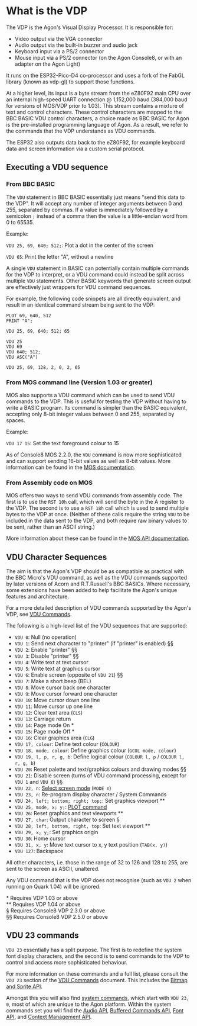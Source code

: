 # What is the VDP

The VDP is the Agon's Visual Display Processor. It is responsible for:

* Video output via the VGA connector
* Audio output via the built-in buzzer and audio jack
* Keyboard input via a PS/2 connector
* Mouse input via a PS/2 connector (on the Agon Console8, or with an adapter on the Agon Light)

It runs on the ESP32-Pico-D4 co-processor and uses a fork of the FabGL library (known as vdp-gl) to support those functions.

At a higher level, its input is a byte stream from the eZ80F92 main CPU over an internal high-speed UART connection @ 1,152,000 baud (384,000 baud for versions of MOS/VDP prior to 1.03). This stream contains a mixture of text and control characters. These control characters are mapped to the BBC BASIC VDU control characters, a choice made as BBC BASIC for Agon is the pre-installed programming language of Agon.  As a result, we refer to the commands that the VDP understands as VDU commands.

The ESP32 also outputs data back to the eZ80F92, for example keyboard data and screen information via a custom serial protocol.

## Executing a VDU sequence

### From BBC BASIC

The `VDU` statement in BBC BASIC essentially just means "send this data to the VDP".  It will accept any number of integer arguments between 0 and 255, separated by commas.  If a value is immediately followed by a semicolon `;` instead of a comma then the value is a little-endian word from 0 to 65535.

Example:

`VDU 25, 69, 640; 512;`: Plot a dot in the center of the screen

`VDU 65`: Print the letter "A", without a newline

A single `VDU` statement in BASIC can potentially contain multiple commands for the VDP to interpret, or a VDU command could instead be split across multiple `VDU` statements.  Other BASIC keywords that generate screen output are effectively just wrappers for VDU command sequences.

For example, the following code snippets are all directly equivalent, and result in an identical command stream being sent to the VDP:

```
PLOT 69, 640, 512
PRINT "A";
```
```
VDU 25, 69, 640; 512; 65
```
```
VDU 25
VDU 69
VDU 640; 512;
VDU ASC("A")
```
```
VDU 25, 69, 128, 2, 0, 2, 65
```

### From MOS command line (Version 1.03 or greater)

MOS also supports a VDU command which can be used to send VDU commands to the VDP.  This is useful for testing the VDP without having to write a BASIC program.  Its command is simpler than the BASIC equivalent, accepting only 8-bit integer values between 0 and 255, separated by spaces.

Example:

`VDU 17 15`: Set the text foreground colour to 15

As of Console8 MOS 2.2.0, the `VDU` command is now more sophisticated and can support sending 16-bit values as well as 8-bit values.  More information can be found in the [MOS documentation](MOS.md).

### From Assembly code on MOS

MOS offers two ways to send VDU commands from assembly code.  The first is to use the `RST 10h` call, which will send the byte in the A register to the VDP.  The second is to use a `RST 18h` call which is used to send multiple bytes to the VDP at once.  (Neither of these calls require the string `VDU` to be included in the data sent to the VDP, and both require raw binary values to be sent, rather than an ASCII string.)

More information about these can be found in the [MOS API documentation](mos/API.md#rst).


## VDU Character Sequences

The aim is that the Agon's VDP should be as compatible as practical with the BBC Micro's VDU command, as well as the VDU commands supported by later versions of Acorn and R.T.Russell's BBC BASICs.  Where necessary, some extensions have been added to help facilitate the Agon's unique features and architecture.

For a more detailed description of VDU commands supported by the Agon's VDP, see [VDU Commands](vdp/VDU-Commands.md).

The following is a high-level list of the VDU sequences that are supported:

- `VDU 0`: Null (no operation)
- `VDU 1`: Send next character to "printer" (if "printer" is enabled) §§
- `VDU 2`: Enable "printer" §§
- `VDU 3`: Disable "printer" §§
- `VDU 4`: Write text at text cursor
- `VDU 5`: Write text at graphics cursor
- `VDU 6`: Enable screen (opposite of `VDU 21`) §§
- `VDU 7`: Make a short beep (BEL)
- `VDU 8`: Move cursor back one character
- `VDU 9`: Move cursor forward one character
- `VDU 10`: Move cursor down one line
- `VDU 11`: Move cursor up one line
- `VDU 12`: Clear text area (`CLS`)
- `VDU 13`: Carriage return
- `VDU 14`: Page mode On *
- `VDU 15`: Page mode Off *
- `VDU 16`: Clear graphics area (`CLG`)
- `VDU 17, colour`: Define text colour (`COLOUR`)
- `VDU 18, mode, colour`: Define graphics colour (`GCOL mode, colour`)
- `VDU 19, l, p, r, g, b`: Define logical colour (`COLOUR l, p` / `COLOUR l, r, g, b`)
- `VDU 20`: Reset palette and text/graphics colours and drawing modes §§
- `VDU 21`: Disable screen (turns of VDU command processing, except for `VDU 1` and `VDU 6`) §§
- `VDU 22, n`: [Select screen mode](vdp/Screen-Modes.md) (`MODE n`)
- `VDU 23, n`: Re-program display character / System Commands
- `VDU 24, left; bottom; right; top;`: Set graphics viewport **
- `VDU 25, mode, x; y;`: [PLOT command](vdp/PLOT-Commands.md)
- `VDU 26`: Reset graphics and text viewports **
- `VDU 27, char`: Output character to screen §
- `VDU 28, left, bottom, right, top`: Set text viewport **
- `VDU 29, x; y;`: Set graphics origin
- `VDU 30`: Home cursor
- `VDU 31, x, y`: Move text cursor to x, y text position (`TAB(x, y)`)
- `VDU 127`: Backspace

All other characters, i.e. those in the range of 32 to 126 and 128 to 255, are sent to the screen as ASCII, unaltered.

Any VDU command that is the VDP does not recognise (such as `VDU 2` when running on Quark 1.04) will be ignored.

 \* Requires VDP 1.03 or above<br>
 \** Requires VDP 1.04 or above<br>
 § Requires Console8 VDP 2.3.0 or above<br>
 §§ Requires Console8 VDP 2.5.0 or above<br>


## VDU 23 commands

`VDU 23` essentially has a split purpose.  The first is to redefine the system font display characters, and the second is to send commands to the VDP to control and access more sophisticated behaviour.

For more information on these commands and a full list, please consult the `VDU 23` section of the [VDU Commands](vdp/VDU-Commands.md) document.  This includes the [Bitmap and Sprite API](vdp/Bitmaps-API.md).

Amongst this you will also find [system commands](vdp/System-Commands.md), which start with `VDU 23, 0`, most of which are unique to the Agon platform.  Within the system commands set you will find the [Audio API](vdp/Enhanced-Audio-API.md), [Buffered Commands API](vdp/Buffered-Commands-API.md), [Font API](vdp/Font-API.md), and [Context Management API](vdp/Context-Management-API.md).


